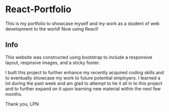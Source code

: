 # React-Portfolio

This is my portfolio to showcase myself and my work as a student of web development to the world! Now using React!

## Info

This website was constructed using bootstrap to include a responsive layout, respnsive images, and a sticky footer.

I built this project to further enhance my recently acquired coding skills and to eventually showcase my work to future potential employers. I learned a lot during the past week and am glad to attempt to tie it all in to this project and to further expand on it upon learning new material within the next few months. 

Thank you,
LPN

